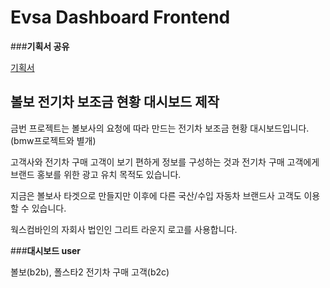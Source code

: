 # Evsa Dashboard Frontend

###**기획서 공유**

[기획서](https://docs.google.com/presentation/d/16BUAbqo-BgAYA2JKQAkkKnatjNz9YStpluHLpotV9IY/edit#slide=id.g123baca5f92_0_8)


## 볼보 전기차 보조금 현황 대시보드 제작

금번 프로젝트는 볼보사의 요청에 따라 만드는 전기차 보조금 현황 대시보드입니다. (bmw프로젝트와 별개)

고객사와 전기차 구매 고객이 보기 편하게 정보를 구성하는 것과 전기차 구매 고객에게 브랜드 홍보를 위한
광고 유치 목적도 있습니다.

지금은 볼보사 타겟으로 만들지만 이후에 다른 국산/수입 자동차 브랜드사 고객도 이용할 수 있습니다.

웍스컴바인의 자회사 법인인 그리트 라운지 로고를 사용합니다.

###**대시보드 user** 

볼보(b2b), 폴스타2 전기차 구매 고객(b2c)

